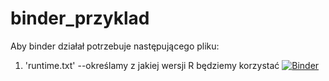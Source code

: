 # binder_przyklad
Aby binder działał potrzebuje następującego pliku:
1. 'runtime.txt' --określamy z jakiej wersji R będziemy korzystać
[![Binder](https://mybinder.org/badge_logo.svg)](https://mybinder.org/v2/gh/martabartela/binder_przyklad/main?urlpath=rstudio)
